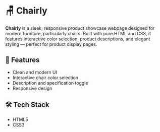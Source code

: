 # 🪑 Chairly

**Chairly** is a sleek, responsive product showcase webpage designed for modern furniture, particularly chairs. Built with pure HTML and CSS, it features interactive color selection, product descriptions, and elegant styling — perfect for product display pages.

## 📸 Features

- Clean and modern UI
- Interactive chair color selection
- Description and specification toggle
- Responsive design


## 🛠️ Tech Stack

- HTML5
- CSS3
